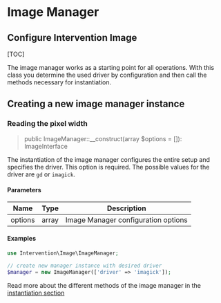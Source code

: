 # Image Manager
## Configure Intervention Image

[TOC]

The image manager works as a starting point for all operations. With this
class you determine the used driver by configuration and then call the
methods necessary for instantiation.

## Creating a new image manager instance

### Reading the pixel width

> public ImageManager::__construct(array $options = []): ImageInterface

The instantiation of the image manager configures the entire setup and
specifies the driver. This option is required. The possible values for the
driver are `gd` or `imagick`.

#### Parameters

| Name | Type | Description |
| - | - | - |
| options | array | Image Manager configuration options |

#### Examples

```php
use Intervention\Image\ImageManager;

// create new manager instance with desired driver
$manager = new ImageManager(['driver' => 'imagick']);
```

Read more about the different methods of the image manager in the
[instantiation section](/v3/basics/instantiation)
